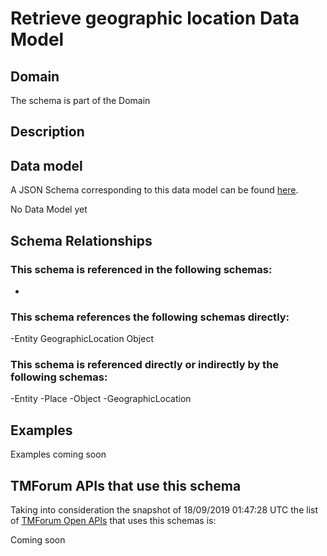 # Retrieve geographic location Data Model

## Domain

The  schema is part of the  Domain

## Description



## Data model

A JSON Schema corresponding to this data model can be found
[here](https://github.com/tmforum-rand/schemas/blob/master/Common/RetrieveGeographicLocation.schema.json).

No Data Model yet

## Schema Relationships

### This schema is referenced in the following schemas:

-

### This schema references the following schemas directly:

-Entity
GeographicLocation
Object

### This schema is referenced directly or indirectly by the following schemas:

-Entity
-Place
-Object
-GeographicLocation



## Examples

Examples coming soon

## TMForum APIs that use this schema

Taking into consideration the snapshot of 18/09/2019 01:47:28 UTC the list of [TMForum Open APIs](https://www.tmforum.org/open-apis/) that uses this schemas is:

Coming soon
